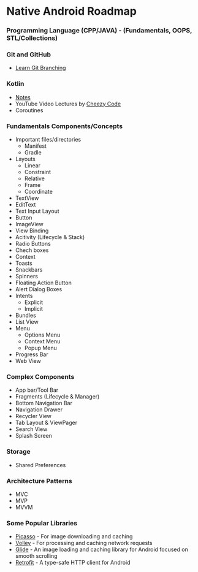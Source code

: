 # Native Android Roadmap
### Programming Language (CPP/JAVA) - (Fundamentals, OOPS, STL/Collections)
### Git and GitHub
- [Learn Git Branching](https://learngitbranching.js.org/)
### Kotlin
- [Notes](https://github.com/xpandeyed/KotlinNotes)
- YouTube Video Lectures by [Cheezy Code](https://www.youtube.com/playlist?list=PLRKyZvuMYSIMW3-rSOGCkPlO1z_IYJy3G)
- Coroutines
### Fundamentals Components/Concepts
- Important files/directories
  * Manifest
  * Gradle
- Layouts
  * Linear
  * Constraint
  * Relative
  * Frame
  * Coordinate
- TextView
- EditText
- Text Input Layout
- Button
- ImageView
- View Binding
- Acitivity (Lifecycle & Stack)
- Radio Buttons
- Chech boxes
- Context
- Toasts
- Snackbars
- Spinners
- Floating Action Button
- Alert Dialog Boxes
- Intents
  * Explicit
  * Implicit
- Bundles
- List View
- Menu
  * Options Menu
  * Context Menu
  * Popup Menu
- Progress Bar
- Web View
### Complex Components
- App bar/Tool Bar
- Fragments (Lifecycle & Manager)
- Bottom Navigation Bar
- Navigation Drawer
- Recycler View
- Tab Layout & ViewPager
- Search View
- Splash Screen
### Storage
- Shared Preferences
### Architecture Patterns
- MVC
- MVP
- MVVM
### Some Popular Libraries
- [Picasso](https://github.com/square/picasso) - For image downloading and caching
- [Volley](https://github.com/google/volley) - For processing and caching network requests
- [Glide](https://github.com/bumptech/glide) - An image loading and caching library for Android focused on smooth scrolling
- [Retrofit](https://square.github.io/retrofit/) - A type-safe HTTP client for Android
